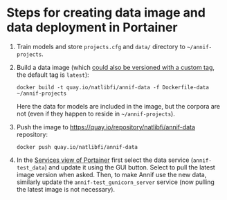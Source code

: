 # Steps for creating data image and data deployment in Portainer

1. Train models and store `projects.cfg` and `data/` directory to `~/annif-projects`.

2. Build a data image (which [could also be versioned with a custom tag](https://docs.docker.com/engine/reference/commandline/build/#tag-an-image--t), the default tag is `latest`):

    ```docker build -t quay.io/natlibfi/annif-data -f Dockerfile-data ~/annif-projects```

    Here the data for models are included in the image, but the corpora are not (even if they happen to reside in `~/annif-projects`).

3. Push the image to https://quay.io/repository/natlibfi/annif-data repository: 

    ```docker push quay.io/natlibfi/annif-data```

4. In the [Services view of Portainer](https://portainer.kansalliskirjasto.fi/#/services) first select the data service (`annif-test_data`) and update it using the GUI button. Select to pull the latest image version when asked. Then, to make Annif use the new data, similarly update the `annif-test_gunicorn_server` service (now pulling the latest image is not necessary).
